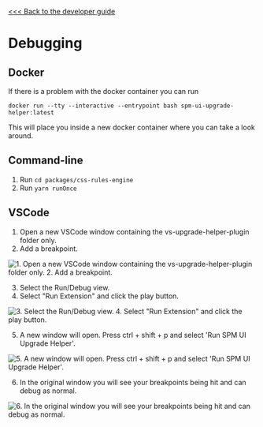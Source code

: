 [<<< Back to the developer guide](../developer_guide.md)

# Debugging

## Docker

If there is a problem with the docker container you can run

    docker run --tty --interactive --entrypoint bash spm-ui-upgrade-helper:latest

This will place you inside a new docker container where you can take a look around.

## Command-line

1. Run `cd packages/css-rules-engine`
2. Run `yarn runOnce`

## VSCode

1. Open a new VSCode window containing the vs-upgrade-helper-plugin folder only.
2. Add a breakpoint.

![1. Open a new VSCode window containing the vs-upgrade-helper-plugin folder only. 2. Add a breakpoint.](images/debug_1.png "Debugging steps screenshot 1")

3. Select the Run/Debug view.
4. Select "Run Extension" and click the play button.

![3. Select the Run/Debug view. 4. Select "Run Extension" and click the play button.](images/debug_2.png "Debugging steps screenshot 2")

5. A new window will open. Press ctrl + shift + p and select 'Run SPM UI Upgrade Helper'.

![5. A new window will open. Press ctrl + shift + p and select 'Run SPM UI Upgrade Helper'.](images/debug_3.png "Debugging steps screenshot 3")

6. In the original window you will see your breakpoints being hit and can debug as normal.

![6. In the original window you will see your breakpoints being hit and can debug as normal.](images/debug_4.png "Debugging steps screenshot 4")
